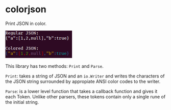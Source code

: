 # colorjson

Print JSON in color.

![example](example/example.png)

This library has two methods: `Print` and `Parse`.

`Print`: takes a string of JSON and an `io.Writer` and writes the characters of the JSON
string surrounded by appropiate ANSI color codes to the writer.

`Parse`: is a lower level function that takes a callback function and gives it each Token.
Unlike other parsers, these tokens contain only a single rune of the initial string.
